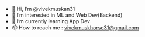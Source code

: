 - 👋 Hi, I’m @vivekmuskan31
- 👀 I’m interested in ML and Web Dev(Backend) 
- 🌱 I’m currently learning App Dev
- 📫 How to reach me : vivekmuskhorse31@gmail.com

<!---
vivekmuskan31/vivekmuskan31 is a ✨ special ✨ repository because its `README.md` (this file) appears on your GitHub profile.
You can click the Preview link to take a look at your changes.
--->
